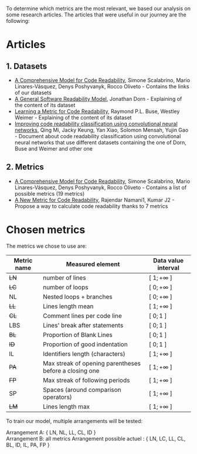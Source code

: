 To determine which metrics are the most relevant, we based our analysis on some research articles.
The articles that were useful in our journey are the following:

# Articles

## 1. Datasets

- [A Comprehensive Model for Code Readability](https://dibt.unimol.it/report/readability/?fbclid=IwAR3fi0Bnu-QOcEcpMDqokbMIbQ-P0yowvEloKhJIWCkGzEK3n1oqAQUt_mM),
  Simone Scalabrino, Mario Linares-Vásquez, Denys Poshyvanyk, Rocco Oliveto
  \- Contains the links of our datasets
- [A General Software Readability Model](https://web.eecs.umich.edu/~weimerw/students/dorn-mcs-paper.pdf),
  Jonathan Dorn
  \- Explaining of the content of its dataset
- [Learning a Metric for Code Readability](https://web.eecs.umich.edu/~weimerw/p/weimer-tse2010-readability-preprint.pdf),
  Raymond P.L. Buse, Westley Weimer
  \- Explaining of the content of its dataset
- [Improving code readability classification using convolutional neural networks](https://reader.elsevier.com/reader/sd/pii/S0950584918301496?token=33FC40D6175CA34AE627B0F3CE5ECB423B1635B6FA0D3C077B6C9845F50F1B3B0407150EEE0476219FA8A08CD8E6E27A&originRegion=eu-west-1&originCreation=20230320081219),
  Qing Mi, Jacky Keung, Yan Xiao, Solomon Mensah, Yujin Gao
  \- Document about code readability classification using convolutional neural networks that use different datasets containing the one of Dorn, Buse and Weimer and other one

## 2. Metrics

- [A Comprehensive Model for Code Readability](https://sscalabrino.github.io/files/2018/JSEP2018AComprehensiveModel.pdf),
  Simone Scalabrino, Mario Linares-Vásquez, Denys Poshyvanyk, Rocco Oliveto
  \- Contains a list of possible metrics (19 metrics)
- [A New Metric for Code Readability](https://www.iosrjournals.org/iosr-jce/papers/Vol6-Issue6/G0664448.pdf?fbclid=IwAR04WfdDDuIAPwIb7W37UxQ3eJ9Eh78DiXjNL-3NvanObYxmLdw40o_gOU4),
  Rajendar Namani1, Kumar J2
  \- Propose a way to calculate code readability thanks to 7 metrics

# Chosen metrics

The metrics we chose to use are:

<div style="text-align: center;">


| Metric name | Measured element                                       | Data value interval |
|-------------|--------------------------------------------------------|---------------------|
| ~~LN~~      | number of lines                                        | [ $1; +\infty$ ]    |
| ~~LC~~      | number of loops                                        | [ $0; +\infty$ ]    |
| NL          | Nested loops + branches                                | [ $0; +\infty$ ]    |
| ~~LL~~      | Lines length mean                                      | [ $1; +\infty$ ]    |
| ~~CL~~      | Comment lines per code line                            | [ $0; 1$ ]          |
| LBS         | Lines' break after statements                          | [ $0; 1$ ]          |
| ~~BL~~      | Proportion of Blank Lines                              | [ $0; 1$ ]          |
| ~~ID~~      | Proportion of good indentation                         | [ $0; 1$ ]          |
| IL          | Identifiers length (characters)                        | [ $1; +\infty$ ]    |
| ~~PA~~      | Max streak of opening parentheses before a closing one | [ $1; +\infty$ ]    |
| ~~FP~~      | Max streak of following periods                        | [ $1; +\infty$ ]    |
| SP          | Spaces (around comparison operators)                   | [ $1; +\infty$ ]    |
| ~~LM~~      | Lines length max                                       | [ $1; +\infty$ ]    |

</div>

To train our model, multiple arrangements will be tested:

Arrangement A: { LN, NL, LL, CL, ID }<br/>
Arrangement B: all metrics
Arrangement possible actuel : { LN, LC, LL, CL, BL, ID, IL, PA, FP }
